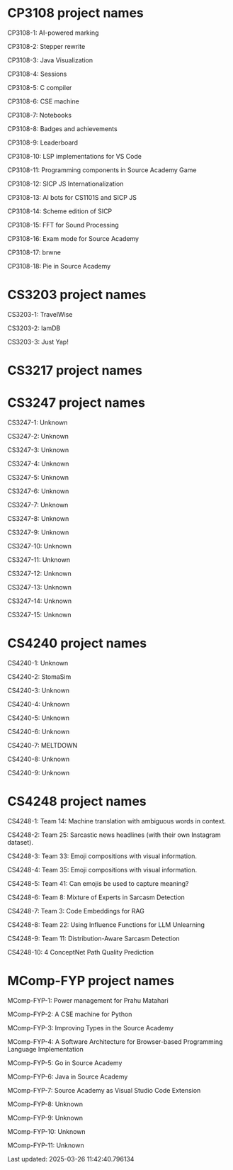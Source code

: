 # CP3108 project names
CP3108-1: AI-powered marking

CP3108-2: Stepper rewrite

CP3108-3: Java Visualization

CP3108-4: Sessions

CP3108-5: C compiler

CP3108-6: CSE machine

CP3108-7: Notebooks

CP3108-8: Badges and achievements

CP3108-9: Leaderboard

CP3108-10: LSP implementations for VS Code

CP3108-11: Programming components in Source Academy Game

CP3108-12: SICP JS Internationalization

CP3108-13: AI bots for CS1101S and SICP JS

CP3108-14: Scheme edition of SICP

CP3108-15: FFT for Sound Processing

CP3108-16: Exam mode for Source Academy

CP3108-17: brwne

CP3108-18: Pie in Source Academy

# CS3203 project names
CS3203-1: TravelWise

CS3203-2: IamDB

CS3203-3: Just Yap!

# CS3217 project names
# CS3247 project names
CS3247-1: Unknown

CS3247-2: Unknown

CS3247-3: Unknown

CS3247-4: Unknown

CS3247-5: Unknown

CS3247-6: Unknown

CS3247-7: Unknown

CS3247-8: Unknown

CS3247-9: Unknown

CS3247-10: Unknown

CS3247-11: Unknown

CS3247-12: Unknown

CS3247-13: Unknown

CS3247-14: Unknown

CS3247-15: Unknown

# CS4240 project names
CS4240-1: Unknown

CS4240-2: StomaSim

CS4240-3: Unknown

CS4240-4: Unknown

CS4240-5: Unknown

CS4240-6: Unknown

CS4240-7: MELTDOWN

CS4240-8: Unknown

CS4240-9: Unknown

# CS4248 project names
CS4248-1: Team 14: Machine translation with ambiguous words in context.

CS4248-2: Team 25: Sarcastic news headlines (with their own Instagram dataset).

CS4248-3: Team 33: Emoji compositions with visual information.

CS4248-4: Team 35: Emoji compositions with visual information.

CS4248-5: Team 41: Can emojis be used to capture meaning?

CS4248-6: Team 8: Mixture of Experts in Sarcasm Detection

CS4248-7: Team 3: Code Embeddings for RAG

CS4248-8: Team 22: Using Influence Functions for LLM Unlearning

CS4248-9: Team 11: Distribution-Aware Sarcasm Detection

CS4248-10: 4 ConceptNet Path Quality Prediction

# MComp-FYP project names
MComp-FYP-1: Power management for Prahu Matahari

MComp-FYP-2: A CSE machine for Python

MComp-FYP-3: Improving Types in the Source Academy

MComp-FYP-4: A Software Architecture for Browser-based Programming Language Implementation

MComp-FYP-5: Go in Source Academy

MComp-FYP-6: Java in Source Academy

MComp-FYP-7: Source Academy as Visual Studio Code Extension

MComp-FYP-8: Unknown

MComp-FYP-9: Unknown

MComp-FYP-10: Unknown

MComp-FYP-11: Unknown

Last updated: 2025-03-26 11:42:40.796134